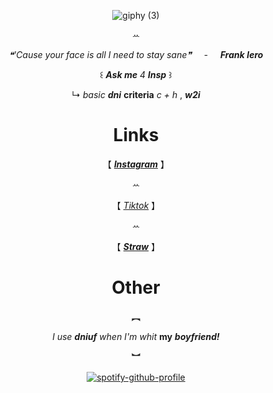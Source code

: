 <div align='center'> 




![giphy (3)](https://github.com/user-attachments/assets/1a140669-5439-4187-a0c4-943476bd285f)


ꕀ




_❝'Cause your face is all I need to stay sane❞_   ‎ ‎  ‎ ‎ -  ‎ ‎ ‎ ‎   **_Frank Iero_**



꒰  **_Ask me_** _4_ **_Insp_** ꒱

↳
  _basic_ **_dni_** **criteria**  _c + h_ ,  **_w2i_**


   # Links

   
 【  [**_Instagram_**](https://www.instagram.com/nercofago/) 】

ꕀ

 【 [_Tiktok_](https://www.tiktok.com/@lnyeccion?is_from_webapp=1&sender_device=pc) 】

ꕀ


【  [**_Straw_**](https://66q.straw.page)  】

# Other

︻


_I use_ **_dniuf_** _when I'm whit_ **my** **_boyfriend!_**


︼





[![spotify-github-profile](https://spotify-github-profile.kittinanx.com/api/view?uid=31dsfo6hayd34vhqg7gfgqax4vra&cover_image=true&theme=natemoo-re&show_offline=false&background_color=5e5050&interchange=false&bar_color=544545&bar_color_cover=false)](https://github.com/kittinan/spotify-github-profile)

